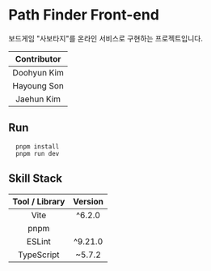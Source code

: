 # Path Finder Front-end

보드게임 "사보타지"를 온라인 서비스로 구현하는 프로젝트입니다.

| Contributor |
| :---------: |
| Doohyun Kim |
| Hayoung Son |
| Jaehun Kim  |

## Run

```
  pnpm install
  pnpm run dev
```

## Skill Stack

| Tool / Library | Version |
| :------------: | :-----: |
|      Vite      | ^6.2.0  |
|      pnpm      |
|     ESLint     | ^9.21.0 |
|   TypeScript   | ~5.7.2  |
